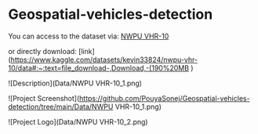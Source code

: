 # Geospatial-vehicles-detection

You can access to the dataset via:
[NWPU VHR-10](https://www.kaggle.com/datasets/kevin33824/nwpu-vhr-10/data)

or directly download:
[link](https://www.kaggle.com/datasets/kevin33824/nwpu-vhr-10/data#:~:text=file_download-,Download,-(190%20MB )


![Description](Data/NWPU VHR-10_1.png)

![Project Screenshot](https://github.com/PouyaSonej/Geospatial-vehicles-detection/tree/main/Data/NWPU VHR-10_1.png)


![Project Logo](Data/NWPU VHR-10_2.png)

